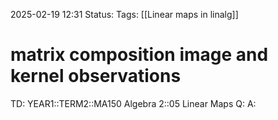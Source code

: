 2025-02-19 12:31
Status: 
Tags: [[Linear maps in linalg]]
# matrix composition image and kernel observations

TD: YEAR1::TERM2::MA150 Algebra 2::05 Linear Maps
Q: 
A: 